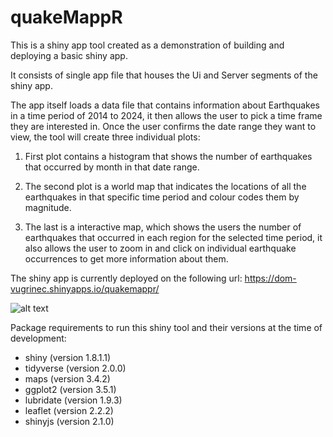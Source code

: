 # quakeMappR

This is a shiny app tool created as a demonstration of building and deploying a basic shiny app.

It consists of single app file that houses the Ui and Server segments of the shiny app.

The app itself loads a data file that contains information about Earthquakes in a time period of 2014 to 2024, it then allows the user to pick a time frame they are interested in. Once the user confirms the date range they want to view, the tool will create three individual plots:

  1. First plot contains a histogram that shows the number of earthquakes that occurred by month in that date range.
  
  2. The second plot is a world map that indicates the locations of all the earthquakes in that specific time period and colour          codes them by magnitude.
  
  3. The last is a interactive map, which shows the users the number of earthquakes that occurred in each region for the selected        time period, it also allows the user to zoom in and click on individual earthquake occurrences to get more information about        them. 
  

The shiny app is currently deployed on the following url: https://dom-vugrinec.shinyapps.io/quakemappr/

![alt text](https://github.com/[dom-the-physicist]/[quakeMappR]/blob/main/quakeMappR.jpeg?raw=true)

Package requirements to run this shiny tool and their versions at the time of development:

- shiny (version 1.8.1.1)
- tidyverse (version 2.0.0)
- maps (version 3.4.2)
- ggplot2 (version 3.5.1)
- lubridate (version 1.9.3)
- leaflet (version 2.2.2)
- shinyjs (version 2.1.0)


